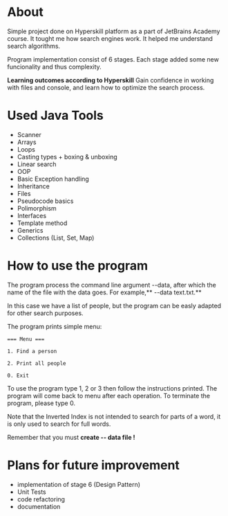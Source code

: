 
# About
Simple project  done on Hyperskill platform as a part of JetBrains Academy course. 
It tought me how search engines work. It helped me understand search algorithms.

Program implementation consist of 6 stages. Each stage added some new funcionality and thus complexity.

**Learning outcomes according to Hyperskill**
Gain confidence in working with files and console, and learn how to optimize the search process.

# Used Java Tools
- Scanner 
- Arrays
- Loops
- Casting types + boxing & unboxing
- Linear search
- OOP
- Basic Exception handling
- Inheritance
- Files
- Pseudocode basics
- Polimorphism
- Interfaces
- Template method
- Generics
- Collections (List, Set, Map)


# How to use the program
The program  process the command line argument --data, after which the name of the file with the data goes. For example,** --data text.txt.**

In this case we have a list of people, but the program can be easly adapted for other search purposes.

The program prints simple menu:

`=== Menu ===`

`1. Find a person`

`2. Print all people`

`0. Exit`

To use the program type 1, 2 or 3 then follow the instructions printed. The program will come back to menu after each operation. To terminate the program, please type 0.

Note that the Inverted Index is not intended to search for parts of a word, it is only used to search for full words.

Remember that you must **create -- data file !**

# Plans for future improvement
- implementation of stage 6 (Design Pattern)
- Unit Tests
- code refactoring
- documentation
